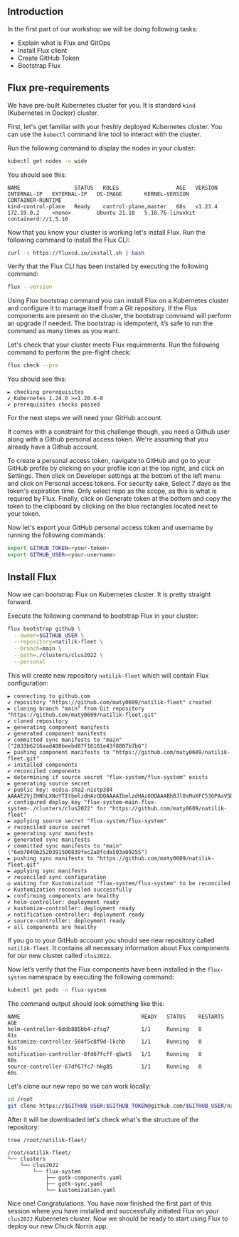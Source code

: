 ## Introduction
In the first part of our workshop we will be doing following tasks:
- Explain what is Flux and GitOps
- Install Flux client
- Create GitHub Token
- Bootstrap Flux

## Flux pre-requirements
We have pre-built Kubernetes cluster for you. It is standard `kind` (Kubernetes in Docker) cluster.

First, let's get familiar with your freshly deployed Kubernetes cluster. You can use the `kubectl` command line tool to interact with the cluster.

Run the following command to display the nodes in your cluster:
```bash
kubectl get nodes -o wide
```

You should see this:
```
NAME                 STATUS   ROLES                  AGE   VERSION   INTERNAL-IP   EXTERNAL-IP   OS-IMAGE       KERNEL-VERSION     CONTAINER-RUNTIME
kind-control-plane   Ready    control-plane,master   68s   v1.23.4   172.19.0.2    <none>        Ubuntu 21.10   5.10.76-linuxkit   containerd://1.5.10

```

Now that you know your cluster is working let's install Flux. Run the following command to install the Flux CLI:
```bash
curl -s https://fluxcd.io/install.sh | bash
```

Verify that the Flux CLI has been installed by executing the following command:
```bash
flux --version
```

Using Flux bootstrap command you can install Flux on a Kubernetes cluster and configure it to manage itself from a Git repository. If the Flux components are present on the cluster, the bootstrap command will perform an upgrade if needed. The bootstrap is idempotent, it’s safe to run the command as many times as you want.

Let's check that your cluster meets Flux requirements. Run the following command to perform the pre-flight check:
```bash
flux check --pre
```

You should see this:
```
► checking prerequisites
✔ Kubernetes 1.24.0 >=1.20.6-0
✔ prerequisites checks passed
```

For the next steps we will need your GitHub account.

It comes with a constraint for this challenge though, you need a Github user along with a Github personal access token. We're assuming that you already have a Github account.

To create a personal access token, navigate to GitHub and go to your GitHub profile by clicking on your profile icon at the top right, and click on Settings. Then click on Developer settings at the bottom of the left menu and click on Personal access tokens. For security sake, Select 7 days as the token's expiration time. Only select repo as the scope, as this is what is required by Flux. Finally, click on Generate token at the bottom and copy the token to the clipboard by clicking on the blue rectangles located next to your token.

Now let's export your GitHub personal access token and username by running the following commands:
```bash
export GITHUB_TOKEN=<your-token>
export GITHUB_USER=<your-username>
```

## Install Flux
Now we can bootstrap Flux on Kubernetes cluster. It is pretty straight forward.

Execute the following command to bootstrap Flux in your cluster:
```bash
flux bootstrap github \
  --owner=$GITHUB_USER \
  --repository=natilik-fleet \
  --branch=main \
  --path=./clusters/clus2022 \
  --personal
```

This will create new repository `natilik-fleet` which will contain Flux configuration:
```
► connecting to github.com
✔ repository "https://github.com/maty0609/natilik-fleet" created
► cloning branch "main" from Git repository "https://github.com/maty0609/natilik-fleet.git"
✔ cloned repository
► generating component manifests
✔ generated component manifests
✔ committed sync manifests to "main" ("2833b6216aad408beebd87f16101e43f8807b7b6")
► pushing component manifests to "https://github.com/maty0609/natilik-fleet.git"
✔ installed components
✔ reconciled components
► determining if source secret "flux-system/flux-system" exists
► generating source secret
✔ public key: ecdsa-sha2-nistp384 AAAAE2VjZHNhLXNoYTItbmlzdHAzODQAAAAIbmlzdHAzODQAAABhBJl8sMuXFC53GPAxV5D0cEGifqBt6QvYAXL536He5hooWwjIJgtgjbWsms1rSPAY+qJpMtWZDFFIUWgVqgzdHmNfyF7xCJXOts4HJ5yQf28mrBWcQPGh5sQollHzrP1LMg==
✔ configured deploy key "flux-system-main-flux-system-./clusters/clus2022" for "https://github.com/maty0609/natilik-fleet"
► applying source secret "flux-system/flux-system"
✔ reconciled source secret
► generating sync manifests
✔ generated sync manifests
✔ committed sync manifests to "main" ("6eb7049b2520391500839fec2a0fcda503a09255")
► pushing sync manifests to "https://github.com/maty0609/natilik-fleet.git"
► applying sync manifests
✔ reconciled sync configuration
◎ waiting for Kustomization "flux-system/flux-system" to be reconciled
✔ Kustomization reconciled successfully
► confirming components are healthy
✔ helm-controller: deployment ready
✔ kustomize-controller: deployment ready
✔ notification-controller: deployment ready
✔ source-controller: deployment ready
✔ all components are healthy
```

If you go to your GitHub account you should see new repository called `natilik-fleet`. It contains all necessary information about Flux components for our new cluster called `clus2022`.

Now let’s verify that the Flux components have been installed in the `flux-system` namespace by executing the following command:
```bash
kubectl get pods -n flux-system
```

The command output should look something like this:
```
NAME                                      READY   STATUS    RESTARTS   AGE
helm-controller-6ddb885bb4-zfsq7          1/1     Running   0          61s
kustomize-controller-584f5c8f9d-lkchb     1/1     Running   0          61s
notification-controller-8fd67fcff-q5wt5   1/1     Running   0          60s
source-controller-67df67fc7-hkg85         1/1     Running   0          60s
```

Let's clone our new repo so we can work locally:
```bash
cd /root
git clone https://$GITHUB_USER:$GITHUB_TOKEN@github.com/$GITHUB_USER/natilik-fleet
```

After it will be downloaded let's check what's the structure of the repository:
```bash
tree /root/natilik-fleet/
```

```
/root/natilik-fleet/
└── clusters
    └── clus2022
        └── flux-system
            ├── gotk-components.yaml
            ├── gotk-sync.yaml
            └── kustomization.yaml
```

Nice one! Congratulations. You have now finished the first part of this session where you have installed and successfully initiated Flux on your `clus2022` Kubernetes cluster. Now we should be ready to start using Flux to deploy our new Chuck Norris app.

